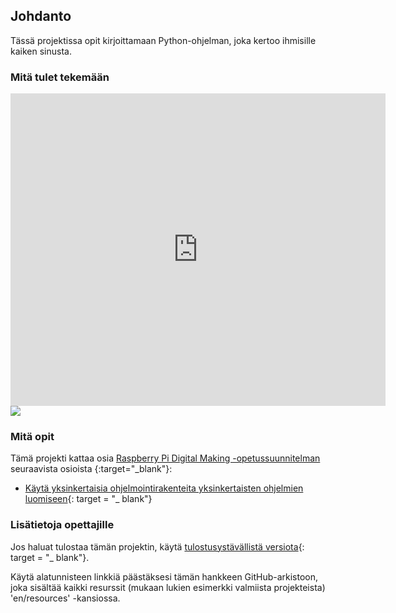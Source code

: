 ## Johdanto

Tässä projektissa opit kirjoittamaan Python-ohjelman, joka kertoo ihmisille kaiken sinusta.

### Mitä tulet tekemään

<div class="trinket">
  <iframe src="https://trinket.io/embed/python/a1f663ae0d?outputOnly=true&start=result" width="600" height="500" frameborder="0" marginwidth="0" marginheight="0" allowfullscreen>
  </iframe>
  <img src="images/me-final.png">
</div>

### Mitä opit

Tämä projekti kattaa osia [Raspberry Pi Digital Making -opetussuunnitelman](http://rpf.io/curriculum) seuraavista osioista {:target="_blank"}:

+ [Käytä yksinkertaisia ​​ohjelmointirakenteita yksinkertaisten ohjelmien luomiseen](https://www.raspberrypi.org/curriculum/programming/creator){: target = "_ blank"}

### Lisätietoja opettajille

Jos haluat tulostaa tämän projektin, käytä [tulostusystävällistä versiota](https://projects.raspberrypi.org/en/projects/about-me/print){: target = "_ blank"}.

Käytä alatunnisteen linkkiä päästäksesi tämän hankkeen GitHub-arkistoon, joka sisältää kaikki resurssit (mukaan lukien esimerkki valmiista projekteista) 'en/resources' -kansiossa.